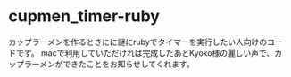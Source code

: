 # cupmen_timer-ruby
カップラーメンを作るときにに謎にrubyでタイマーを実行したい人向けのコードです。
macで利用していただければ完成したあとKyoko様の麗しい声で、カップラーメンができたことをお知らせしてくれます。
